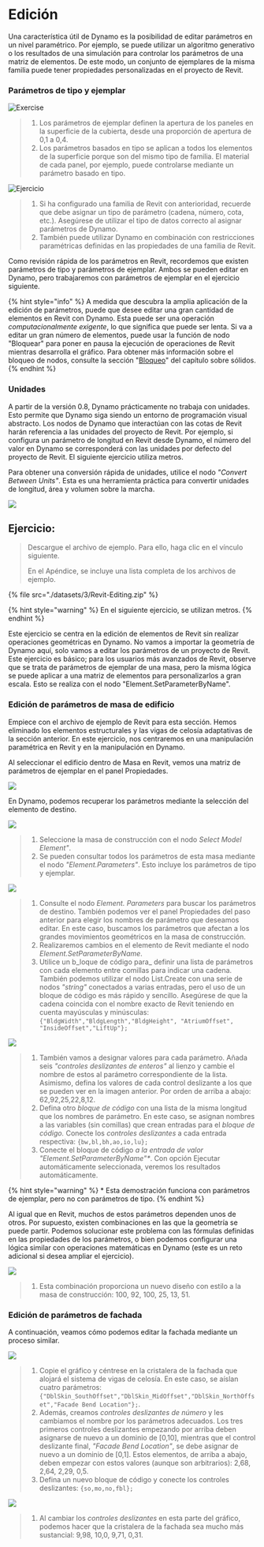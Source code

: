 # Edición

Una característica útil de Dynamo es la posibilidad de editar parámetros en un nivel paramétrico. Por ejemplo, se puede utilizar un algoritmo generativo o los resultados de una simulación para controlar los parámetros de una matriz de elementos. De este modo, un conjunto de ejemplares de la misma familia puede tener propiedades personalizadas en el proyecto de Revit.

### Parámetros de tipo y ejemplar

![Exercise](<./images/3/32 (2).jpg>)

> 1. Los parámetros de ejemplar definen la apertura de los paneles en la superficie de la cubierta, desde una proporción de apertura de 0,1 a 0,4.
> 2. Los parámetros basados en tipo se aplican a todos los elementos de la superficie porque son del mismo tipo de familia. El material de cada panel, por ejemplo, puede controlarse mediante un parámetro basado en tipo.

![Ejercicio](./images/3/params.jpg)

> 1. Si ha configurado una familia de Revit con anterioridad, recuerde que debe asignar un tipo de parámetro (cadena, número, cota, etc.). Asegúrese de utilizar el tipo de datos correcto al asignar parámetros de Dynamo.
> 2. También puede utilizar Dynamo en combinación con restricciones paramétricas definidas en las propiedades de una familia de Revit.

Como revisión rápida de los parámetros en Revit, recordemos que existen parámetros de tipo y parámetros de ejemplar. Ambos se pueden editar en Dynamo, pero trabajaremos con parámetros de ejemplar en el ejercicio siguiente.

{% hint style="info" %}
A medida que descubra la amplia aplicación de la edición de parámetros, puede que desee editar una gran cantidad de elementos en Revit con Dynamo. Esta puede ser una operación _computacionalmente exigente_, lo que significa que puede ser lenta. Si va a editar un gran número de elementos, puede usar la función de nodo "Bloquear" para poner en pausa la ejecución de operaciones de Revit mientras desarrolla el gráfico. Para obtener más información sobre el bloqueo de nodos, consulte la sección "[Bloqueo](../essential-nodes-and-concepts/5\_geometry-for-computational-design/5-6\_solids.md#freezing)" del capítulo sobre sólidos.
{% endhint %}

### Unidades

A partir de la versión 0.8, Dynamo prácticamente no trabaja con unidades. Esto permite que Dynamo siga siendo un entorno de programación visual abstracto. Los nodos de Dynamo que interactúan con las cotas de Revit harán referencia a las unidades del proyecto de Revit. Por ejemplo, si configura un parámetro de longitud en Revit desde Dynamo, el número del valor en Dynamo se corresponderá con las unidades por defecto del proyecto de Revit. El siguiente ejercicio utiliza metros.

Para obtener una conversión rápida de unidades, utilice el nodo _"Convert Between Units"_. Esta es una herramienta práctica para convertir unidades de longitud, área y volumen sobre la marcha.

![](<./images/3/editing - units.jpg>)

## Ejercicio:

> Descargue el archivo de ejemplo. Para ello, haga clic en el vínculo siguiente.
>
> En el Apéndice, se incluye una lista completa de los archivos de ejemplo.

{% file src="./datasets/3/Revit-Editing.zip" %}

{% hint style="warning" %}
En el siguiente ejercicio, se utilizan metros.
{% endhint %}

Este ejercicio se centra en la edición de elementos de Revit sin realizar operaciones geométricas en Dynamo. No vamos a importar la geometría de Dynamo aquí, solo vamos a editar los parámetros de un proyecto de Revit. Este ejercicio es básico; para los usuarios más avanzados de Revit, observe que se trata de parámetros de ejemplar de una masa, pero la misma lógica se puede aplicar a una matriz de elementos para personalizarlos a gran escala. Esto se realiza con el nodo "Element.SetParameterByName".

### Edición de parámetros de masa de edificio

Empiece con el archivo de ejemplo de Revit para esta sección. Hemos eliminado los elementos estructurales y las vigas de celosía adaptativas de la sección anterior. En este ejercicio, nos centraremos en una manipulación paramétrica en Revit y en la manipulación en Dynamo.

Al seleccionar el edificio dentro de Masa en Revit, vemos una matriz de parámetros de ejemplar en el panel Propiedades.

![](<./images/3/editing - exercise 01.jpg>)

En Dynamo, podemos recuperar los parámetros mediante la selección del elemento de destino.

![](<./images/3/editing - exercise 02.jpg>)

> 1. Seleccione la masa de construcción con el nodo _Select Model Element"_.
> 2. Se pueden consultar todos los parámetros de esta masa mediante el nodo _"Element.Parameters"_. Esto incluye los parámetros de tipo y ejemplar.

![](<./images/3/editing - exercise 03.jpg>)

> 1. Consulte el nodo _Element. Parameters_ para buscar los parámetros de destino. También podemos ver el panel Propiedades del paso anterior para elegir los nombres de parámetro que deseamos editar. En este caso, buscamos los parámetros que afectan a los grandes movimientos geométricos en la masa de construcción.
> 2. Realizaremos cambios en el elemento de Revit mediante el nodo _Element.SetParameterByName_.
> 3. Utilice un b\_loque de código para\_ definir una lista de parámetros con cada elemento entre comillas para indicar una cadena. También podemos utilizar el nodo List.Create con una serie de nodos _"string"_ conectados a varias entradas, pero el uso de un bloque de código es más rápido y sencillo. Asegúrese de que la cadena coincida con el nombre exacto de Revit teniendo en cuenta mayúsculas y minúsculas: `{"BldgWidth","BldgLength","BldgHeight", "AtriumOffset", "InsideOffset","LiftUp"};`

![](<./images/3/editing - exercise 04.jpg>)

> 1. También vamos a designar valores para cada parámetro. Añada seis _"controles deslizantes de enteros"_ al lienzo y cambie el nombre de estos al parámetro correspondiente de la lista. Asimismo, defina los valores de cada control deslizante a los que se pueden ver en la imagen anterior. Por orden de arriba a abajo: 62,92,25,22,8,12.
> 2. Defina otro _bloque de código_ con una lista de la misma longitud que los nombres de parámetro. En este caso, se asignan nombres a las variables (sin comillas) que crean entradas para el _bloque de código._ Conecte los _controles deslizantes_ a cada entrada respectiva: `{bw,bl,bh,ao,io,lu};`
> 3. Conecte el bloque de código _a la entrada de valor "Element.SetParameterByName"\*_. Con opción Ejecutar automáticamente seleccionada, veremos los resultados automáticamente.

{% hint style="warning" %}
\* Esta demostración funciona con parámetros de ejemplar, pero no con parámetros de tipo.
{% endhint %}

Al igual que en Revit, muchos de estos parámetros dependen unos de otros. Por supuesto, existen combinaciones en las que la geometría se puede partir. Podemos solucionar este problema con las fórmulas definidas en las propiedades de los parámetros, o bien podemos configurar una lógica similar con operaciones matemáticas en Dynamo (este es un reto adicional si desea ampliar el ejercicio).

![](<./images/3/editing - exercise 05.jpg>)

> 1. Esta combinación proporciona un nuevo diseño con estilo a la masa de construcción: 100, 92, 100, 25, 13, 51.

### Edición de parámetros de fachada

A continuación, veamos cómo podemos editar la fachada mediante un proceso similar.

![](<./images/3/editing - exercise 06.jpg>)

> 1. Copie el gráfico y céntrese en la cristalera de la fachada que alojará el sistema de vigas de celosía. En este caso, se aíslan cuatro parámetros: `{"DblSkin_SouthOffset","DblSkin_MidOffset","DblSkin_NorthOffset","Facade Bend Location"};`.
> 2. Además, creamos _controles deslizantes de número_ y les cambiamos el nombre por los parámetros adecuados. Los tres primeros controles deslizantes empezando por arriba deben asignarse de nuevo a un dominio de \[0,10], mientras que el control deslizante final, _"Facade Bend Location"_, se debe asignar de nuevo a un dominio de \[0,1]. Estos elementos, de arriba a abajo, deben empezar con estos valores (aunque son arbitrarios): 2,68, 2,64, 2,29, 0,5.
> 3. Defina un nuevo bloque de código y conecte los controles deslizantes: `{so,mo,no,fbl};`

![](<./images/3/editing - exercise 07.jpg>)

> 1. Al cambiar los _controles deslizantes_ en esta parte del gráfico, podemos hacer que la cristalera de la fachada sea mucho más sustancial: 9,98, 10,0, 9,71, 0,31.
